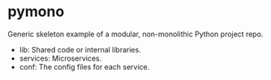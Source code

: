 # pymono
Generic skeleton example of a modular, non-monolithic Python project repo.

- lib: Shared code or internal libraries.
- services: Microservices.
- conf: The config files for each service.
